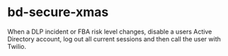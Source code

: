 # bd-secure-xmas
When a DLP incident or FBA risk level changes, disable a users Active Directory account, log out all current sessions and then call the user with Twilio.

